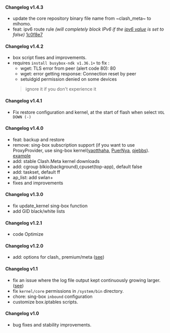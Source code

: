 #### Changelog v1.4.3
+ update the core repository binary file name from ~clash_meta~ to mihomo.
+ feat: ipv6 route rule _(will completely block IPv6 if the [ipv6 value](https://github.com/taamarin/box_for_magisk/blob/58505c41e2fc53883b21fa80b15e164524a1bccd/box/settings.ini#L19-L22) is set to false)_ [1c0f8e7](https://github.com/taamarin/box_for_magisk/commit/1c0f8e752e9c0b23c9c9bcfad00f65ffe2528f35)

#### Changelog v1.4.2
+ box script fixes and improvements.
+ requires `install busybox-ndk v1.36.1+` to fix :
   + wget: TLS error from peer (alert code 80): 80
   + wget: error getting response: Connection reset by peer
   + setuidgid permission denied on some devices
   > ignore it if you don't experience it
   
#### Changelog v1.4.1
+ Fix restore configuration and kernel, at the start of flash when select `VOL DOWN (-)`

#### Changelog v1.4.0
+ feat: backup and restore
+ remove: sing-box subscription support (if you want to use ProxyProvider, use sing-box kernel([yaotthaha](https://github.com/yaotthaha/sing-box-pub), [PuerNya](https://github.com/PuerNya/sing-box/tree/building), [qjebbs](https://github.com/qjebbs/sing-box)). [example](https://gist.github.com/CHIZI-0618/fc3495cd15b3ab3d53c77872ebece8ae)
+ add: stable Clash.Meta kernel downloads
+ add: cgroup blkio(background),cpuset(top-app), default false
+ add: taskset, default ff
+ ap_list: add swlan+
+ fixes and improvements

#### Changelog v1.3.0
+ fix update_kernel sing-box function
+ add GID black/white lists

#### Changelog v1.2.1
+ code Optimize 

#### Changelog v1.2.0
+ add: options for clash_ premium/meta ([see](https://github.com/taamarin/box_for_magisk/blob/24cee5837965e73eee0b945292d9557180c627d3/box/settings.ini#L24-L26))

#### Changelog v1.1
+ fix an issue where the log file output kept continuously growing larger. ([see](https://github.com/taamarin/box_for_magisk/blob/0a3e9bb6b4260ce065bd3aaaded835cb3f7c0dc7/box/settings.ini#L61-L63))
+ fix `kernel/core` permissions in `/system/bin` directory.
+ chore: sing-box `inbound` configuration
+ customize box.iptables scripts.

#### Changelog v1.0
+ bug fixes and stability improvements.
